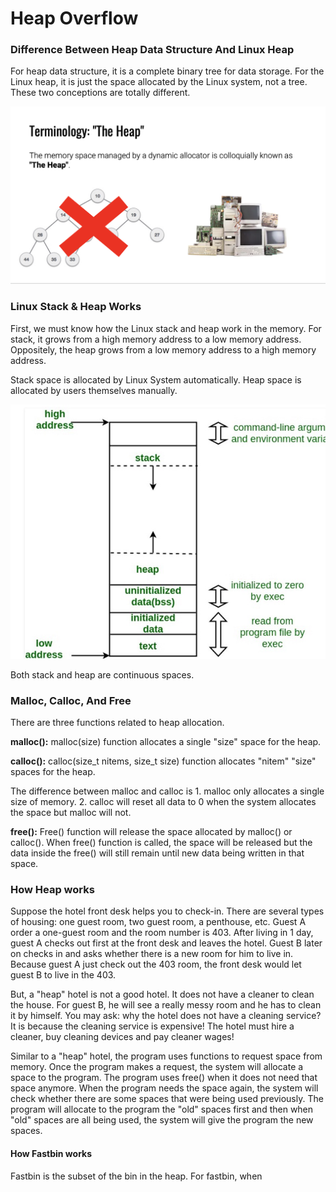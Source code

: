 # Heap Overflow

### Difference Between Heap Data Structure And Linux Heap

&#x20;For heap data structure, it is a complete binary tree for data storage. For the Linux heap, it is just the space allocated by the Linux system, not a tree. These two conceptions are totally different.

![](.gitbook/assets/image.png)

### Linux Stack & Heap Works

First, we must know how the Linux stack and heap work in the memory. For stack, it grows from a high memory address to a low memory address. Oppositely, the heap grows from a low memory address to a high memory address.&#x20;

Stack space is allocated by Linux System automatically. Heap space is allocated by users themselves manually.&#x20;



![](.gitbook/assets/18b9-Z3FV6X9SP9We8gSC3Q.jpeg)

Both stack and heap are continuous spaces.

### Malloc, Calloc, And Free

There are three functions related to heap allocation.

**malloc():**  malloc(size) function allocates a single "size" space for the heap.&#x20;

**calloc():**  calloc(size\_t nitems, size\_t size) function allocates "nitem" "size" spaces for the heap.&#x20;

The difference between malloc and calloc is 1. malloc only allocates a single size of memory. 2. calloc will reset all data to 0 when the system allocates the space but malloc will not.

**free():** Free() function will release the space allocated by malloc() or calloc(). When free() function is called, the space will be released but the data inside the free() will still remain until new data being written in that space.

### How Heap works

Suppose the hotel front desk helps you to check-in. There are several types of housing: one guest room, two guest room, a penthouse, etc. Guest A order a one-guest room and the room number is 403.   After living in 1 day, guest A checks out first at the front desk and leaves the hotel. Guest B later on checks in and asks whether there is a new room for him to live in. Because guest A just check out the 403 room, the front desk would let guest B to live in the 403.

But, a "heap" hotel is not a good hotel. It does not have a cleaner to clean the house. For guest B, he will see a really messy room and he has to clean it by himself. You may ask: why the hotel does not have a cleaning service? It is because the cleaning service is expensive! The hotel must hire a cleaner, buy cleaning devices and pay cleaner wages!

Similar to a "heap" hotel, the program uses functions to request space from memory. Once the program makes a request, the system will allocate a space to the program. The program uses free() when it does not need that space anymore. When the program needs the space again, the system will check whether there are some spaces that were being used previously. The program will allocate to the program the "old" spaces first and then when "old" spaces are all being used, the system will give the program the new spaces.

#### How Fastbin works

Fastbin is the subset of the bin in the heap. For fastbin, when 













